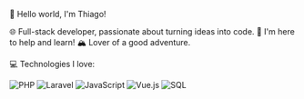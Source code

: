 👋 Hello world, I'm Thiago!

🌐 Full-stack developer, passionate about turning ideas into code.
💬 I'm here to help and learn!
🏔️ Lover of a good adventure.

💻 Technologies I love:

![PHP](https://img.shields.io/badge/PHP-777BB4?style=for-the-badge&logo=php&logoColor=white)
![Laravel](https://img.shields.io/badge/Laravel-FF2D20?style=for-the-badge&logo=laravel&logoColor=white)
![JavaScript](https://img.shields.io/badge/JavaScript-F7DF1E?style=for-the-badge&logo=javascript&logoColor=black)
![Vue.js](https://img.shields.io/badge/Vue.js-4FC08D?style=for-the-badge&logo=vue.js&logoColor=white)
![SQL](https://img.shields.io/badge/SQL-4479A1?style=for-the-badge&logo=postgresql&logoColor=white)
